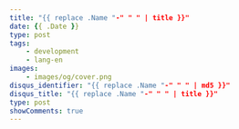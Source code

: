 ```yaml
---
title: "{{ replace .Name "-" " " | title }}"
date: {{ .Date }}
type: post
tags:
    - development
    - lang-en
images:
    - images/og/cover.png
disqus_identifier: "{{ replace .Name "-" " " | md5 }}"
disqus_title: "{{ replace .Name "-" " " | title }}"
type: post
showComments: true
---
```



